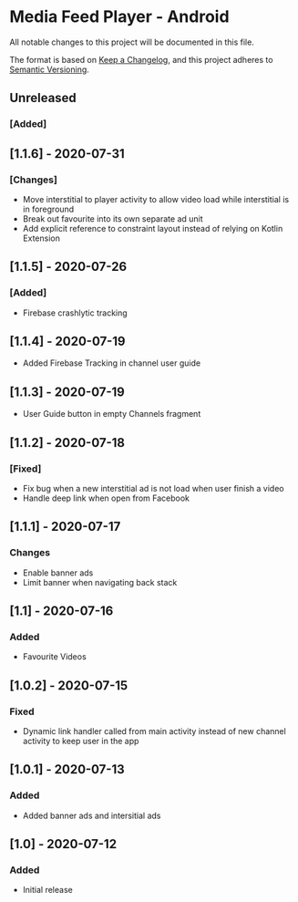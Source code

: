 # Media Feed Player - Android

All notable changes to this project will be documented in this file.

The format is based on [Keep a Changelog](https://keepachangelog.com/en/1.0.0/), and this project adheres to
[Semantic Versioning](https://semver.org/spec/v2.0.0.html).

## Unreleased
### [Added]

## [1.1.6] - 2020-07-31
### [Changes]
- Move interstitial to player activity to allow video load while interstitial is in foreground
- Break out favourite into its own separate ad unit
- Add explicit reference to constraint layout instead of relying on Kotlin Extension

## [1.1.5] - 2020-07-26
### [Added]
- Firebase crashlytic tracking

## [1.1.4] - 2020-07-19
- Added Firebase Tracking in channel user guide

## [1.1.3] - 2020-07-19
- User Guide button in empty Channels fragment

## [1.1.2] - 2020-07-18
### [Fixed]
- Fix bug when a new interstitial ad is not load when user finish a video
- Handle deep link when open from Facebook

## [1.1.1] - 2020-07-17
### Changes
- Enable banner ads
- Limit banner when navigating back stack

## [1.1] - 2020-07-16
### Added
- Favourite Videos

## [1.0.2] - 2020-07-15
### Fixed
- Dynamic link handler called from main activity instead of new channel activity to keep user in the app

## [1.0.1] - 2020-07-13
### Added
- Added banner ads and intersitial ads

## [1.0] - 2020-07-12
### Added
- Initial release